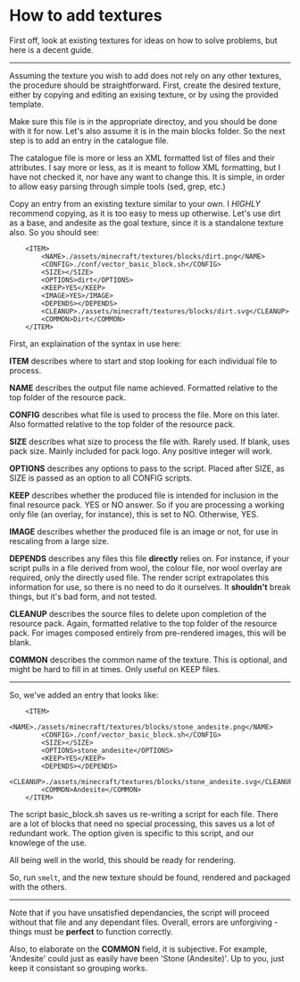 # How to add textures

First off, look at existing textures for ideas on how to solve problems, but here is a decent guide.

***

Assuming the texture you wish to add does not rely on any other textures, the procedure should be straightforward. First, create the desired texture, either by copying and editing an exising texture, or by using the provided template.

Make sure this file is in the appropriate directoy, and you should be done with it for now. Let's also assume it is in the main blocks folder. So the next step is to add an entry in the catalogue file.

The catalogue file is more or less an XML formatted list of files and their attributes. I say more or less, as it is meant to follow XML formatting, but I have not checked it, nor have any want to change this. It is simple, in order to allow easy parsing through simple tools (sed, grep, etc.)

Copy an entry from an existing texture similar to your own. I *HIGHLY* recommend copying, as it is too easy to mess up otherwise. Let's use dirt as a base, and andesite as the goal texture, since it is a standalone texture also. So you should see:

```
	<ITEM>
		<NAME>./assets/minecraft/textures/blocks/dirt.png</NAME>
		<CONFIG>./conf/vector_basic_block.sh</CONFIG>
		<SIZE></SIZE>
		<OPTIONS>dirt</OPTIONS>
		<KEEP>YES</KEEP>
		<IMAGE>YES>/IMAGE>
		<DEPENDS></DEPENDS>
		<CLEANUP>./assets/minecraft/textures/blocks/dirt.svg</CLEANUP>
		<COMMON>Dirt</COMMON>
	</ITEM>
```

First, an explaination of the syntax in use here:

**ITEM** describes where to start and stop looking for each individual file to process.

**NAME** describes the output file name achieved. Formatted relative to the top folder of the resource pack.

**CONFIG** describes what file is used to process the file. More on this later. Also formatted relative to the top folder of the resource pack.

**SIZE** describes what size to process the file with. Rarely used. If blank, uses pack size. Mainly included for pack logo. Any positive integer will work.

**OPTIONS** describes any options to pass to the script. Placed after SIZE, as SIZE is passed as an option to all CONFIG scripts.

**KEEP** describes whether the produced file is intended for inclusion in the final resource pack. YES or NO answer. So if you are processing a working only file (an overlay, for instance), this is set to NO. Otherwise, YES.

**IMAGE** describes whether the produced file is an image or not, for use in rescaling from a large size.

**DEPENDS** describes any files this file **directly** relies on. For instance, if your script pulls in a file derived from wool, the colour file, nor wool overlay are required, only the directly used file. The render script extrapolates this information for use, so there is no need to do it ourselves. It **shouldn't** break things, but it's bad form, and not tested.

**CLEANUP** describes the source files to delete upon completion of the resource pack. Again, formatted relative to the top folder of the resource pack. For images composed entirely from pre-rendered images, this will be blank.

**COMMON** describes the common name of the texture. This is optional, and might be hard to fill in at times. Only useful on KEEP files.

***

So, we've added an entry that looks like:

```
	<ITEM>
		<NAME>./assets/minecraft/textures/blocks/stone_andesite.png</NAME>
		<CONFIG>./conf/vector_basic_block.sh</CONFIG>
		<SIZE></SIZE>
		<OPTIONS>stone_andesite</OPTIONS>
		<KEEP>YES</KEEP>
		<DEPENDS></DEPENDS>
		<CLEANUP>./assets/minecraft/textures/blocks/stone_andesite.svg</CLEANUP>
		<COMMON>Andesite</COMMON>
	</ITEM>
```

The script basic_block.sh saves us re-writing a script for each file. There are a lot of blocks that need no special processing, this saves us a lot of redundant work. The option given is specific to this script, and our knowlege of the use.

All being well in the world, this should be ready for rendering.

So, run `smelt`, and the new texture should be found, rendered and packaged with the others.

***

Note that if you have unsatisfied dependancies, the script will proceed without that file and any dependant files. Overall, errors are unforgiving - things must be **perfect** to function correctly.

Also, to elaborate on the **COMMON** field, it is subjective. For example, 'Andesite' could just as easily have been 'Stone (Andesite)'. Up to you, just keep it consistant so grouping works.
